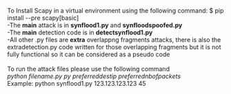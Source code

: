 To Install Scapy in a virtual environment using the following command: $ pip install --pre scapy[basic] <br />
-The **main** attack is in **synflood1.py** and **synfloodspoofed.py** <br />
-The **main** detection code is in **detectsynflood1.py** <br />
-All other .py files are **extra** overlappng fragments attacks, there is also the extradetection.py code written for those overlapping fragments but it is not fully functional so it can be considered as a pseudo code <br /> <br />
To run the attack files please use the following command <br /> 
*python filename.py py preferreddestip preferrednbofpackets* <br /> 
Example: python synflood1.py 123.123.123.123 45 
